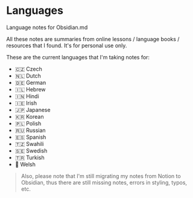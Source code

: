 # Languages
Language notes for Obsidian.md

All these notes are summaries from online lessons / language books / resources that I found.
It's for personal use only.

These are the current languages that I'm taking notes for:

- 🇨🇿 Czech
- 🇳🇱 Dutch
- 🇩🇪 German
- 🇮🇱 Hebrew
- 🇮🇳 Hindi
- 🇮🇪 Irish
- 🇯🇵 Japanese
- 🇰🇷 Korean
- 🇵🇱 Polish
- 🇷🇺 Russian
- 🇪🇸 Spanish
- 🇹🇿 Swahili
- 🇸🇪 Swedish
- 🇹🇷 Turkish
- 🏴󠁧󠁢󠁷󠁬󠁳󠁿 Welsh


> Also, please note that I'm still migrating my notes from Notion to Obsidian, thus  there are still missing notes, errors in styling, typos, etc.